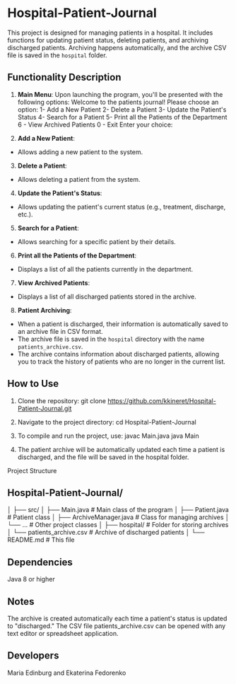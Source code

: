 # Hospital-Patient-Journal
This project is designed for managing patients in a hospital. It includes functions for updating patient status, deleting patients, and archiving discharged patients. Archiving happens automatically, and the archive CSV file is saved in the `hospital` folder.

## Functionality Description

1. **Main Menu**:
   Upon launching the program, you'll be presented with the following options:
Welcome to the patients journal! Please choose an option: 
1- Add a New Patient 
2- Delete a Patient 
3- Update the Patient's Status 
4- Search for a Patient 
5- Print all the Patients of the Department 
6 - View Archived Patients 
0 - Exit Enter your choice:

2. **Add a New Patient**:
- Allows adding a new patient to the system.

3. **Delete a Patient**:
- Allows deleting a patient from the system.

4. **Update the Patient's Status**:
- Allows updating the patient's current status (e.g., treatment, discharge, etc.).

5. **Search for a Patient**:
- Allows searching for a specific patient by their details.

6. **Print all the Patients of the Department**:
- Displays a list of all the patients currently in the department.

7. **View Archived Patients**:
- Displays a list of all discharged patients stored in the archive.

8. **Patient Archiving**:
- When a patient is discharged, their information is automatically saved to an archive file in CSV format.
- The archive file is saved in the `hospital` directory with the name `patients_archive.csv`.
- The archive contains information about discharged patients, allowing you to track the history of patients who are no longer in the current list.

## How to Use

1. Clone the repository:
git clone https://github.com/kkineret/Hospital-Patient-Journal.git

2. Navigate to the project directory:
cd Hospital-Patient-Journal

3. To compile and run the project, use:
javac Main.java
java Main

4. The patient archive will be automatically updated each time a patient is discharged, and the file will be saved in the hospital folder.

Project Structure

## Hospital-Patient-Journal/
│
├── src/
│   ├── Main.java               # Main class of the program
│   ├── Patient.java            # Patient class
│   ├── ArchiveManager.java     # Class for managing archives
│   └── ...                    # Other project classes
│
├── hospital/                   # Folder for storing archives
│   └── patients_archive.csv    # Archive of discharged patients
│
└── README.md                  # This file

## Dependencies

Java 8 or higher
## Notes

The archive is created automatically each time a patient's status is updated to "discharged."
The CSV file patients_archive.csv can be opened with any text editor or spreadsheet application.

## Developers
Maria Edinburg and Ekaterina Fedorenko




